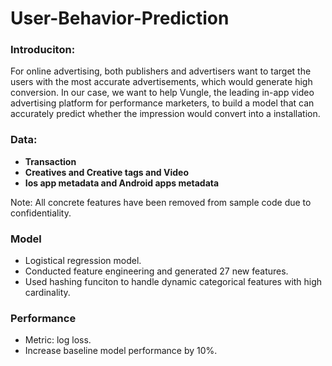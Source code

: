 # User-Behavior-Prediction

### Introduciton: 

For online advertising, both publishers and advertisers want to target the users with the most accurate advertisements, which would generate high conversion. In our case, we want to help Vungle, the leading in-app video advertising platform for performance marketers, to build a model that can accurately predict whether the impression would convert into a installation.

### Data: 
* **Transaction** 
* **Creatives and Creative tags and Video** 
* **Ios app metadata and Android apps metadata**

Note: All concrete features have been removed from sample code due to confidentiality.

### Model
* Logistical regression model. 
* Conducted feature engineering and generated 27 new features.
* Used hashing funciton to handle dynamic categorical features with high cardinality.

### Performance
* Metric: log loss.
* Increase baseline model performance by 10%.

